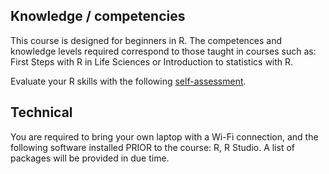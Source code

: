 
## Knowledge / competencies

This course is designed for beginners in R. The competences and knowledge levels required correspond to those taught in courses such as: First Steps with R in Life Sciences or Introduction to statistics with R.

Evaluate your R skills with the following [self-assessment](https://docs.google.com/forms/d/e/1FAIpQLSdIyeuabd_ZOWXgI1MWHapmaOMu20L9ESkLDZiWnpmkpujyOg/viewform).

## Technical

You are required to bring your own laptop with a Wi-Fi connection, and the following software installed PRIOR to the course: R, R Studio. A list of packages will be provided in due time.
